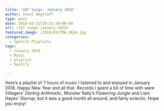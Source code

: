 ```yaml
---
title: '107 Songs: January 2018'
author: Steel Wagstaff
type: post
date: 2018-03-21T20:52:50+00:00
url: /107-songs-january-2018/
featured_image: /2018/03/IMG_0624.jpg
categories:
  - Spotify Playlists
tags:
  - January 2018
  - Music
  - playlist
  - Spotify

---
```

Here&#8217;s a playlist of 7 hours of music I listened to and enjoyed in January 2018. Happy New Year and all that. Records I spent a bit of time with were Villagers&#8217; _Darling Arithmetic_, Monster Rally&#8217;s _Flowering Jungle_ and Liam Hayes&#8217; _Slurrup_, but it was a good month all around, and fairly eclectic. Hope you enjoy!